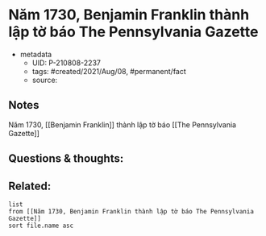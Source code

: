 # Năm 1730, Benjamin Franklin thành lập tờ báo The Pennsylvania Gazette

- metadata
	- UID: P-210808-2237
	- tags: #created/2021/Aug/08, #permanent/fact 
	- source: 

## Notes
Năm 1730, [[Benjamin Franklin]] thành lập tờ báo [[The Pennsylvania Gazette]]

## Questions & thoughts:

## Related:
```dataview
list
from [[Năm 1730, Benjamin Franklin thành lập tờ báo The Pennsylvania Gazette]]
sort file.name asc
```
